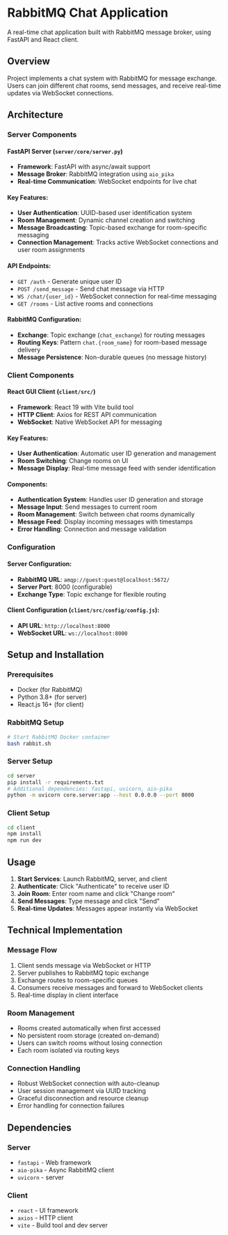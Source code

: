 # RabbitMQ Chat Application

A real-time chat application built with RabbitMQ message broker, using FastAPI and React client.

## Overview

Project implements a chat system with RabbitMQ for message exchange. Users can join different chat rooms, send messages, and receive real-time updates via WebSocket connections.

## Architecture

### Server Components

#### **FastAPI Server** (`server/core/server.py`)
- **Framework**: FastAPI with async/await support
- **Message Broker**: RabbitMQ integration using `aio_pika`
- **Real-time Communication**: WebSocket endpoints for live chat

#### **Key Features**:
- **User Authentication**: UUID-based user identification system
- **Room Management**: Dynamic channel creation and switching
- **Message Broadcasting**: Topic-based exchange for room-specific messaging
- **Connection Management**: Tracks active WebSocket connections and user room assignments

#### **API Endpoints**:
- `GET /auth` - Generate unique user ID
- `POST /send_message` - Send chat message via HTTP
- `WS /chat/{user_id}` - WebSocket connection for real-time messaging
- `GET /rooms` - List active rooms and connections

#### **RabbitMQ Configuration**:
- **Exchange**: Topic exchange (`chat_exchange`) for routing messages
- **Routing Keys**: Pattern `chat.{room_name}` for room-based message delivery
- **Message Persistence**: Non-durable queues (no message history)

### Client Components

#### **React GUI Client** (`client/src/`)
- **Framework**: React 19 with Vite build tool
- **HTTP Client**: Axios for REST API communication
- **WebSocket**: Native WebSocket API for messaging

#### **Key Features**:
- **User Authentication**: Automatic user ID generation and management
- **Room Switching**: Change rooms on UI
- **Message Display**: Real-time message feed with sender identification

#### **Components**:
- **Authentication System**: Handles user ID generation and storage
- **Message Input**: Send messages to current room
- **Room Management**: Switch between chat rooms dynamically
- **Message Feed**: Display incoming messages with timestamps
- **Error Handling**: Connection and message validation

### Configuration

#### **Server Configuration**:
- **RabbitMQ URL**: `amqp://guest:guest@localhost:5672/`
- **Server Port**: 8000 (configurable)
- **Exchange Type**: Topic exchange for flexible routing

#### **Client Configuration** (`client/src/config/config.js`):
- **API URL**: `http://localhost:8000`
- **WebSocket URL**: `ws://localhost:8000`

## Setup and Installation

### Prerequisites
- Docker (for RabbitMQ)
- Python 3.8+ (for server)
- React.js 16+ (for client)

### RabbitMQ Setup
```bash
# Start RabbitMQ Docker container
bash rabbit.sh
```

### Server Setup
```bash
cd server
pip install -r requirements.txt
# Additional dependencies: fastapi, uvicorn, aio-pika
python -m uvicorn core.server:app --host 0.0.0.0 --port 8000
```

### Client Setup
```bash
cd client
npm install
npm run dev
```

## Usage

1. **Start Services**: Launch RabbitMQ, server, and client
2. **Authenticate**: Click "Authenticate" to receive user ID
3. **Join Room**: Enter room name and click "Change room"
4. **Send Messages**: Type message and click "Send"
5. **Real-time Updates**: Messages appear instantly via WebSocket

## Technical Implementation

### Message Flow
1. Client sends message via WebSocket or HTTP
2. Server publishes to RabbitMQ topic exchange
3. Exchange routes to room-specific queues
4. Consumers receive messages and forward to WebSocket clients
5. Real-time display in client interface

### Room Management
- Rooms created automatically when first accessed
- No persistent room storage (created on-demand)
- Users can switch rooms without losing connection
- Each room isolated via routing keys

### Connection Handling
- Robust WebSocket connection with auto-cleanup
- User session management via UUID tracking
- Graceful disconnection and resource cleanup
- Error handling for connection failures

## Dependencies

### Server
- `fastapi` - Web framework
- `aio-pika` - Async RabbitMQ client
- `uvicorn` - server

### Client
- `react` - UI framework
- `axios` - HTTP client
- `vite` - Build tool and dev server
